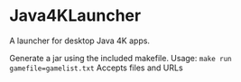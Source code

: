 # Java4KLauncher
A launcher for desktop Java 4K apps.

Generate a jar using the included makefile.
Usage: `make run gamefile=gamelist.txt`
Accepts files and URLs
